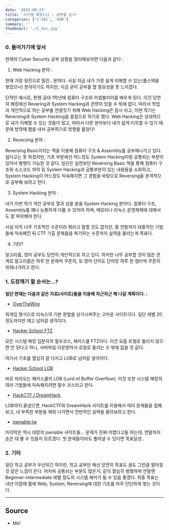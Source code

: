 ```yaml
---
date: '2022-09-23'
title: '시스템 해킹(1) : 공부할 순서'
categories: ['C-SEC', 'KOR']
summary: ''
thumbnail: './C_Sec.jpg'
---
```



### 0. 들어가기에 앞서


현재의 Cyber Security 공부 상황을 정리해보자면 다음과 같다 : 


1. Web Hacking 분야 : 


현재 가장 뒷전으로 밀린.. 분야다. 사실 지금 내가 가장 쉽게 이해할 수 있는(풀스택을 쌓았으니) 분야이기도 하지만, 지금 굳이 공부를 할 필요성을 못 느끼겠다.


단적인 예시로, 뮌헨 공대 1학년때 컴퓨터 구조와 어셈블리어를 배우게 된다. 이건 당연히 해킹에선 Revering과 System Hacking과 관련이 있을 수 밖에 없다. 따라서
학업과 개인적으로 하는 공부를 연결짓기 위해 Web Hacking은 잠시 쉬고, 이번 학기는 Reversing과 System Hacking을 중점으로 하기로 했다. Web Hacking은 상대적으로
내가 이해할 수 있는 것들이 많고, 따라서 다른 분야보다 내가 쉽게 터득할 수 있기 때문에 방학때 짬을 내서 공부하기로 방향을 틀었다!


2. Reversing 분야 : 


Reversing Basic이라는 책을 이용해 컴퓨터 구조 & Assembly를 공부해나가고 있다. 쉽다고는 못 하겠지만, 기초 부분에선 어느정도 System Hacking이랑 공통되는 부분이 있어서 병행이 가능한 것 같다. 일단은 실전보단 Reversing Basic 책을 통해 컴퓨터 구조와 소스코드 파악 등 System Hacking과 공통부분이 있는 내용들을 소화하고, System Hacking이 어느정도 익숙해지면 그 경험을 바탕으로 Reversing을 본격적으로 공부해 보려고 한다.


3. System Hacking 분야 :


내가 이번 학기 개인 공부로 열과 성을 쏟을 System Hacking 분야다. 컴퓨터 구조, Assembly를 꽤나 능통하게 다룰 수 있어야 하며, 메모리나 리눅스 운영체제에 대해서도 잘 파악해야 한다.


사실 아직 너무 기초적인 수준이라 뭐라고 말할 것도 없지만, 올 연말까지 대중적인 기법들에 익숙해진 뒤 CTF 기출 문제들을 복기하는 수준까지 실력을 올리는게 목표다.


4. 기타?


알고리즘, 영어 공부도 당연히 개인적으로 하고 있다. 하지만 너무 공부할 것이 많은 관계로 알고리즘은 하루 한 문제씩 꾸준히, 또 영어 단어도 단어장 하루 한 챕터씩 꾸준히 외워나가려고 한다.



### 1. 도장깨기 할 순서는...?


**일단 현재는 다음과 같은 자료(사이트)들을 이용헤 차근차근 해 나갈 계획이다. :**


- [OverTheWire](<>) 


워게임 형식으로 리눅스의 기본 문법을 상기시켜주는 고마운 사이트이다. 일단 레벨 20정도까지만 깨고 넘어갈 생각이다.


- [Hacker School FTZ](<>)


모든 시스템 해킹 입문자의 필수코스, 해커스쿨 FTZ이다. 이건 요즘 로컬로 돌리지 않으면 안 된다고 하니, 서버파일 다운받아서 로컬로 돌리는 수 밖에 없을 것 같다. 


여기서 기초를 열심히 잘 다지고 LOB로 넘어갈 생각이다.


- [Hacker School LOB](<>)


바로 따라오는 해커스쿨의 LOB (Lord of Buffer Overflow). 이것 또한 시스템 해킹의 여러 기법들에 익숙해지려면 필수 코스라고 한다.


- [HackCTF / DreamHack](<>)


LOB까지 끝냈으면, HackCTF와 DreamHack 사이트를 이용해서 여러 문제들을 접해보고, 내 부족한 부분을 채워 나가면서 전반적인 실력을 올려보려고 한다.


- [pwnable.tw](<>)


마지막은 역시 대망의 pwnable 사이트들... 문제가 진짜 어렵다고들 하는데, 연말까지 손은 대 볼 수 있을지 모르겠다. 첫 문제들이라도 풀어낼 수 있다면 목표달성..



### 2. 기타


일단 학교 공부가 우선되긴 하지만, 학교 공부만 해선 당연히 목표도 꿈도 그만큼 멀어질 것 같은 느낌이 든다. 어차피 공통되는 부분도 많은거, 같이 열심히 병행하며 연말엔 Beginner-Intermediate 레벨 정도의 시스템 해커가 될 수 있음 좋겠다. 최종 목표는 내년 이맘때 쯤에 Web, System, Reversing에 대한 기초를 아주 단단하게 쌓는 것이다.  

---

## Source

- Me!